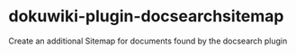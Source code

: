 dokuwiki-plugin-docsearchsitemap
================================

Create an additional Sitemap for documents found by the docsearch plugin
